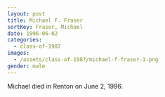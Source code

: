 ```yaml
---
layout: post
title: Michael F. Fraser
sortKey: Fraser, Michael
date: 1996-06-02
categories:
  - class-of-1987
images:
  - /assets/class-of-1987/michael-f-fraser-1.png
gender: male
---
```

Michael died in Renton on June 2, 1996.
